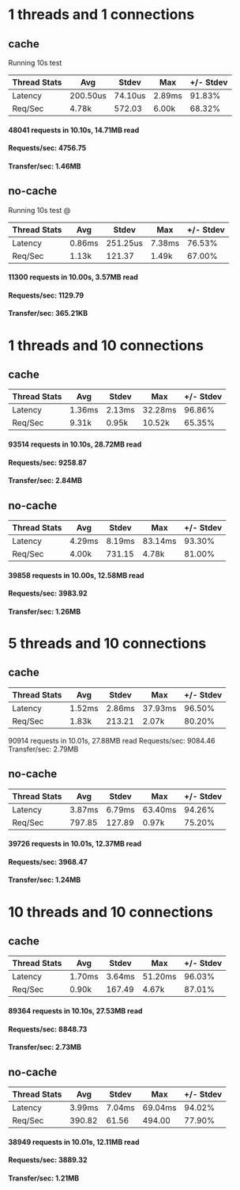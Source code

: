 
#   1 threads and 1 connections

## cache

Running 10s test


  |Thread Stats|   Avg   |   Stdev  |   Max   |+/- Stdev|
  |------------|---------|----------|---------|---------|
  |  Latency   |200.50us |  74.10us |  2.89ms |  91.83% |
  |  Req/Sec   |  4.78k  | 572.03   |  6.00k  |  68.32% | 
  
  
#### 48041 requests in 10.10s, 14.71MB read

#### Requests/sec:   4756.75

#### Transfer/sec:      1.46MB

## no-cache

Running 10s test @ 

  |Thread Stats|   Avg  |    Stdev  |   Max  | +/- Stdev |
  |------------|--------|-----------|--------|-----------|
  |  Latency   |  0.86ms|  251.25us |  7.38ms|   76.53%  |
  |  Req/Sec   |  1.13k |  121.37   |  1.49k |   67.00%  |
  

#### 11300 requests in 10.00s, 3.57MB read

#### Requests/sec:   1129.79

#### Transfer/sec:    365.21KB


# 1 threads and 10 connections
## cache


  |Thread Stats|   Avg   |   Stdev  |   Max  | +/- Stdev|
  |------------|---------|----------|--------|----------|
  |  Latency   |  1.36ms |   2.13ms | 32.28ms|   96.86% |
  |  Req/Sec   |  9.31k  |   0.95k  | 10.52k |   65.35% |


     
#### 93514 requests in 10.10s, 28.72MB read
#### Requests/sec:   9258.87
#### Transfer/sec:      2.84MB

## no-cache

  |Thread Stats |  Avg   |   Stdev  |   Max  | +/- Stdev|
  |-------------|--------|----------|--------|----------|
  |  Latency    | 4.29ms |   8.19ms | 83.14ms|   93.30% |
  |  Req/Sec    | 4.00k  | 731.15   |  4.78k |   81.00% |


####  39858 requests in 10.00s, 12.58MB read
#### Requests/sec:   3983.92
#### Transfer/sec:      1.26MB

# 5 threads and 10 connections

## cache

  |Thread Stats|   Avg   |   Stdev  |   Max  | +/- Stdev|
  |------------|---------|----------|--------|----------|
  |  Latency   |  1.52ms |   2.86ms | 37.93ms|   96.50% |
  |  Req/Sec   |  1.83k  | 213.21   |  2.07k |   80.20% |



  90914 requests in 10.01s, 27.88MB read
Requests/sec:   9084.46
Transfer/sec:      2.79MB


## no-cache

  |Thread Stats |  Avg   |   Stdev |    Max   |+/- Stdev |
  |-------------|--------|---------|----------|----------|
  |  Latency    | 3.87ms |   6.79ms|  63.40ms |  94.26%  |
  |  Req/Sec    |797.85  |  127.89 |    0.97k |   75.20% |




#### 39726 requests in 10.01s, 12.37MB read
#### Requests/sec:   3968.47
#### Transfer/sec:      1.24MB

# 10 threads and 10 connections
## cache
  |Thread Stats |  Avg   |   Stdev |    Max   |+/- Stdev|
  |-------------|--------|---------|----------|---------|
  |  Latency    | 1.70ms |   3.64ms|  51.20ms |  96.03% | 
  |  Req/Sec    | 0.90k  | 167.49  |   4.67k  |  87.01% |



#### 89364 requests in 10.10s, 27.53MB read
#### Requests/sec:   8848.73
#### Transfer/sec:      2.73MB

## no-cache

  |Thread Stats|   Avg   |   Stdev |    Max   |+/- Stdev|
  |------------|---------|---------|----------|---------|
  |  Latency   |  3.99ms |   7.04ms|  69.04ms |  94.02% |
  |  Req/Sec   |390.82   |  61.56  | 494.00   |  77.90% |


#### 38949 requests in 10.01s, 12.11MB read
#### Requests/sec:   3889.32
#### Transfer/sec:      1.21MB

